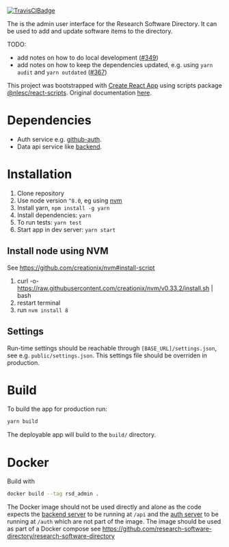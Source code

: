 [![TravisCIBadge](https://travis-ci.org/research-software-directory/admin.svg?branch=master)](https://travis-ci.org/research-software-directory/admin)

The is the admin user interface for the Research Software Directory.
It can be used to add and update software items to the directory.

TODO:

- add notes on how to do local development ([#349](https://github.com/research-software-directory/research-software-directory/issues/349))
- add notes on how to keep the dependencies updated, e.g. using ``yarn audit`` and ``yarn outdated`` ([#367](https://github.com/research-software-directory/research-software-directory/issues/367))

This project was bootstrapped with [Create React App](https://github.com/facebookincubator/create-react-app) using scripts package [@nlesc/react-scripts](https://github.com/NLeSC/create-react-app). Original documentation [here](https://github.com/NLeSC/create-react-app/blob/master/packages/react-scripts/template/README.md).

# Dependencies

* Auth service e.g. [github-auth](/auth-github).
* Data api service like [backend](/backend).

# Installation

1.  Clone repository
2.  Use node version `^8.0`, eg using [nvm](#install-node-using-nvm)
3.  Install yarn, `npm install -g yarn`
4.  Install dependencies: `yarn`
5.  To run tests: `yarn test`
6.  Start app in dev server: `yarn start`

## Install node using NVM

See https://github.com/creationix/nvm#install-script

1.  curl -o- https://raw.githubusercontent.com/creationix/nvm/v0.33.2/install.sh | bash
2.  restart terminal
3.  run `nvm install 8`

## Settings

Run-time settings should be reachable through `[BASE_URL]/settings.json`, see e.g. `public/settings.json`.
This settings file should be overriden in production.

# Build

To build the app for production run:

```bash
yarn build
```

The deployable app will build to the `build/` directory.

# Docker

Build with

```bash
docker build --tag rsd_admin .
```

The Docker image should not be used directly and alone as the code expects the [backend server](/backend) to be running at `/api` and the [auth server](/auth-github) to be running at `/auth` which are not part of the image.
The image should be used as part of a Docker compose see https://github.com/research-software-directory/research-software-directory
